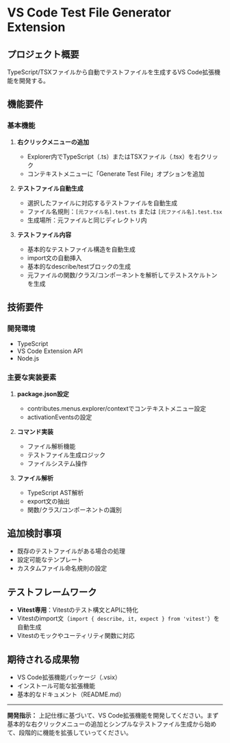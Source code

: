 # VS Code Test File Generator Extension

## プロジェクト概要
TypeScript/TSXファイルから自動でテストファイルを生成するVS Code拡張機能を開発する。

## 機能要件

### 基本機能
1. **右クリックメニューの追加**
   - Explorer内でTypeScript（.ts）またはTSXファイル（.tsx）を右クリック
   - コンテキストメニューに「Generate Test File」オプションを追加

2. **テストファイル自動生成**
   - 選択したファイルに対応するテストファイルを自動生成
   - ファイル名規則：`[元ファイル名].test.ts` または `[元ファイル名].test.tsx`
   - 生成場所：元ファイルと同じディレクトリ内

3. **テストファイル内容**
   - 基本的なテストファイル構造を自動生成
   - import文の自動挿入
   - 基本的なdescribe/testブロックの生成
   - 元ファイルの関数/クラス/コンポーネントを解析してテストスケルトンを生成

## 技術要件

### 開発環境
- TypeScript
- VS Code Extension API
- Node.js

### 主要な実装要素
1. **package.json設定**
   - contributes.menus.explorer/contextでコンテキストメニュー設定
   - activationEventsの設定

2. **コマンド実装**
   - ファイル解析機能
   - テストファイル生成ロジック
   - ファイルシステム操作

3. **ファイル解析**
   - TypeScript AST解析
   - export文の抽出
   - 関数/クラス/コンポーネントの識別

## 追加検討事項
- 既存のテストファイルがある場合の処理
- 設定可能なテンプレート
- カスタムファイル命名規則の設定

## テストフレームワーク
- **Vitest専用**：Vitestのテスト構文とAPIに特化
- Vitestのimport文（`import { describe, it, expect } from 'vitest'`）を自動生成
- Vitestのモックやユーティリティ関数に対応

## 期待される成果物
- VS Code拡張機能パッケージ（.vsix）
- インストール可能な拡張機能
- 基本的なドキュメント（README.md）

---

**開発指示：**
上記仕様に基づいて、VS Code拡張機能を開発してください。まず基本的な右クリックメニューの追加とシンプルなテストファイル生成から始めて、段階的に機能を拡張していってください。